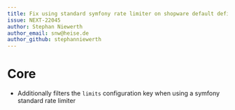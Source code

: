 ```yaml
---
title: Fix using standard symfony rate limiter on shopware default definitions
issue: NEXT-22045
author: Stephan Niewerth
author_email: snw@heise.de
author_github: stephanniewerth
---
```

# Core
* Additionally filters the `limits` configuration key when using a symfony standard rate limiter
